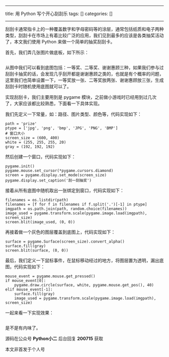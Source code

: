 
--- 
title:  用 Python 写个开心刮刮乐 
tags: []
categories: [] 

---
刮刮卡通常指卡上的一种覆盖数字和字母密码等的涂层，通常包括纸质和电子两种类型，刮刮卡在市场上有着比较广泛的应用，我们见到最多的应该是各类抽奖活动了，本文我们使用 Python 来做一个简单的抽奖刮刮卡。

首先，我们弄几张图片做底板，如下所示：

<img src="https://img-blog.csdnimg.cn/20210306152230518.PNG?x-oss-process=image/watermark,type_ZmFuZ3poZW5naGVpdGk,shadow_10,text_aHR0cHM6Ly9ibG9nLmNzZG4ubmV0L2l0eWFyZA==,size_16,color_FFFFFF,t_70#pic_center" alt="">

从图中我们可以看到底图包括：一等奖、二等奖、谢谢惠顾三种，如果我们参与过刮刮卡抽奖的话，会发现几乎刮开都是谢谢惠顾之类的，也就是有个概率的问题，这里我们也简单设置一下，一等奖放一张、二等奖放两张、谢谢惠顾放三张，生成刮刮卡时随机使用底图就可以了。

实现刮刮卡，我们主要用到是 pygame 模块，之前做小游戏时已经用到过几次了，大家应该都比较熟悉，下面看一下具体实现。

我们先定义一下常量，如：路径、图片类型、颜色等，代码实现如下：

```
path = 'prize'
ptype = ['jpg', 'png', 'bmp', 'JPG', 'PNG', 'BMP']
# 窗口大小
screen_size = (600, 400)
white = (255, 255, 255, 20)
gray = (192, 192, 192)

```

然后创建一个窗口，代码实现如下：

```
pygame.init()
pygame.mouse.set_cursor(*pygame.cursors.diamond)
screen = pygame.display.set_mode(screen_size)
pygame.display.set_caption('刮一刮抽奖')

```

接着从所有底图中随机取出一张绑定到窗口，代码实现如下：

```
filenames = os.listdir(path)
filenames = [f for f in filenames if f.split('.')[-1] in ptype]
imgpath = os.path.join(path, random.choice(filenames))
image_used = pygame.transform.scale(pygame.image.load(imgpath), screen_size)
screen.blit(image_used, (0, 0))

```

再接着做一个灰色的图层覆盖到底图上，代码实现如下：

```
surface = pygame.Surface(screen_size).convert_alpha()
surface.fill(gray)
screen.blit(surface, (0, 0))

```

最后，我们定义一下鼠标事件，在鼠标移动经过的地方，将图层置为透明，漏出底图，代码实现如下：

```
mouse_event = pygame.mouse.get_pressed()
if mouse_event[0]:
	pygame.draw.circle(surface, white, pygame.mouse.get_pos(), 40)
elif mouse_event[-1]:
	surface.fill(gray)
	image_used = pygame.transform.scale(pygame.image.load(imgpath), screen_size)

```

一起来看一下实现效果：

<img src="https://img-blog.csdnimg.cn/20210306152312146.gif#pic_center" alt="">

是不是有内味了。

源码在公众号 **Python小二** 后台回复 **200715** 获取

>  
 本文非首发于个人号 


